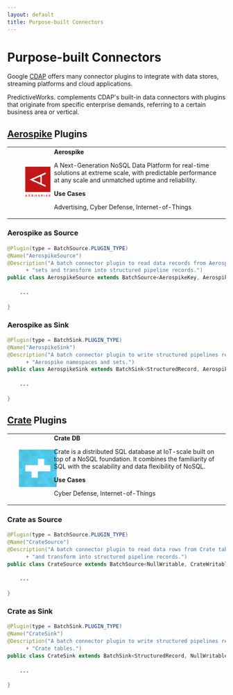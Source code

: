 ```yaml
---
layout: default
title: Purpose-built Connectors
---
```

# Purpose-built Connectors

Google [CDAP](https://cdap.io) offers many connector plugins to integrate with data stores, streaming platforms and cloud applications.

Predictive<span class="brand-teal">Works.</span> complements CDAP's built-in data connectors with plugins that originate from specific enterprise demands, referring to a certain business area or vertical.

## [Aerospike](https://www.aerospike.com/) Plugins

<table>
    <colgroup>
      <col width="20%">
      <col width="80%">
    </colgroup>
    <tr>
      <td>
        <img style="margin:20px" src="/assets/images/aerospike.png" width="120">
      </td>
      <td>
        <b>Aerospike</b>
        <p>
        A Next-Generation NoSQL Data Platform for real-time solutions at extreme scale, with predictable performance at any scale and unmatched uptime and reliability.     
        </p>
        <b>Use Cases</b>
        <p>
        Advertising, Cyber Defense, Internet-of-Things
        </p>
      </td>
    </tr>
</table>

### Aerospike as Source

```java
@Plugin(type = BatchSource.PLUGIN_TYPE)
@Name("AerospikeSource")
@Description("A batch connector plugin to read data records from Aerospike namespaces and "
      + "sets and transform into structured pipeline records.")
public class AerospikeSource extends BatchSource<AerospikeKey, AerospikeRecord, StructuredRecord> {

    ...

}      
```

### Aerospike as Sink

```java
@Plugin(type = BatchSink.PLUGIN_TYPE)
@Name("AerospikeSink")
@Description("A batch connector plugin to write structured pipelines records to "
      + "Aerospike namespaces and sets.")
public class AerospikeSink extends BatchSink<StructuredRecord, AerospikeKey, AerospikeRecord> {

    ...

}
```

## [Crate](https://crate.io) Plugins

<table>
    <colgroup>
      <col width="20%">
      <col width="80%">
    </colgroup>
    <tr>
      <td>
        <img style="margin:20px" src="/assets/images/crate.png" width="120">
      </td>
      <td>
        <b>Crate DB</b>
        <p>
        Crate is a distributed SQL database at IoT-scale built on top of a NoSQL foundation. It combines the familiarity of SQL with the scalability and data flexibility of NoSQL.   
        </p>
        <b>Use Cases</b>
        <p>
        Cyber Defense, Internet-of-Things
        </p>
      </td>
    </tr>
</table>

### Crate as Source

```java
@Plugin(type = BatchSource.PLUGIN_TYPE)
@Name("CrateSource")
@Description("A batch connector plugin to read data rows from Crate tables "
      + "and transform into structured pipeline records.")
public class CrateSource extends BatchSource<NullWritable, CrateWritable, StructuredRecord> {

    ...

}      
```

### Crate as Sink

```java
@Plugin(type = BatchSink.PLUGIN_TYPE)
@Name("CrateSink")
@Description("A batch connector plugin to write structured pipelines records to "
      + "Crate tables.")
public class CrateSink extends BatchSink<StructuredRecord, NullWritable, CrateWritable> {

    ...

}
```
